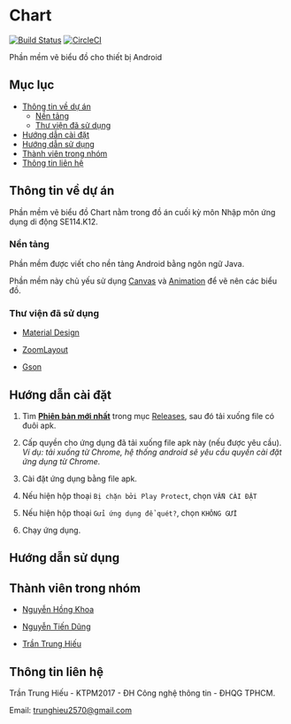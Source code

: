 # Chart



[![Build Status](https://travis-ci.org/trunghieu2570/Chart.svg?branch=master)](https://travis-ci.org/trunghieu2570/Chart)
[![CircleCI](https://circleci.com/gh/trunghieu2570/Chart.svg?style=svg)](https://circleci.com/gh/trunghieu2570/Chart)

Phần mềm vẽ biểu đồ cho thiết bị Android

## Mục lục
* [Thông tin về dự án](#thông-tin-về-dự-án)
  * [Nền tảng](#nền-tảng)
  * [Thư viện đã sử dụng](#thư-viện-đã-sử-dụng)
* [Hướng dẫn cài đặt](#hướng-dẫn-cài-đặt)
* [Hướng dẫn sử dụng](#hướng-dẫn-sử-dụng)
* [Thành viên trong nhóm](#thành-viên-trong-nhóm)
* [Thông tin liên hệ](#thông-tin-liên-hệ)

## Thông tin về dự án

Phần mềm vẽ biểu đồ Chart nằm trong đồ án cuối kỳ môn Nhập môn ứng dụng di động SE114.K12.

### Nền tảng

Phần mềm được viết cho nền tảng Android bằng ngôn ngữ Java.

Phần mềm này chủ yếu sử dụng [Canvas](https://developer.android.com/reference/android/graphics/Canvas) và
[Animation](https://developer.android.com/reference/android/view/animation/Animation) để vẽ nên các biểu đồ.

### Thư viện đã sử dụng

* [Material Design](https://material.io/design)

* [ZoomLayout](https://github.com/natario1/ZoomLayout)

* [Gson](https://github.com/google/gson)

## Hướng dẫn cài đặt

1. Tìm [**Phiên bản mới nhất**](https://github.com/trunghieu2570/Chart/releases/latest) trong mục [Releases](https://github.com/trunghieu2570/Chart/releases), sau đó tải xuống file có đuôi apk.

1. Cấp quyền cho ứng dụng đã tải xuống file apk này (nếu được yêu cầu). *Ví dụ: tải xuống từ Chrome, hệ thống android sẽ yêu cầu quyền cài đặt ứng dụng từ Chrome.*

1. Cài đặt ứng dụng bằng file apk.

1. Nếu hiện hộp thoại `Bị chặn bởi Play Protect`, chọn `VẪN CÀI ĐẶT`

1. Nếu hiện hộp thoại `Gửi ứng dụng để quét?`, chọn `KHÔNG GỬI`

1. Chạy ứng dụng.

## Hướng dẫn sử dụng

## Thành viên trong nhóm

* [Nguyễn Hồng Khoa](https://github.com/khoanguyen1412)

* [Nguyễn Tiến Dũng](https://github.com/tiendunghk)

* [Trần Trung Hiếu](https://github.com/trunghieu2570)

## Thông tin liên hệ

Trần Trung Hiếu - KTPM2017 - ĐH Công nghệ thông tin - ĐHQG TPHCM.

Email: 
[trunghieu2570@gmail.com](mailto:trunghieu2570@gmail.com)

